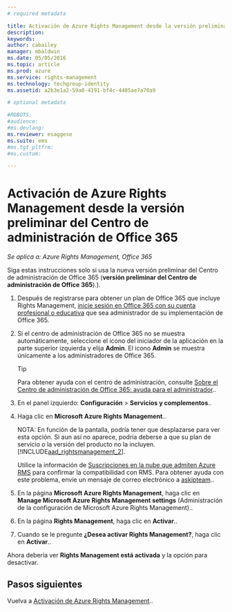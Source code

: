 ```yaml
---
# required metadata

title: Activación de Azure Rights Management desde la versión preliminar del Centro de administración de Office 365 | Azure RMS
description:
keywords:
author: cabailey
manager: mbaldwin
ms.date: 05/05/2016
ms.topic: article
ms.prod: azure
ms.service: rights-management
ms.technology: techgroup-identity
ms.assetid: a2b3e1a2-59a0-4191-bf4c-4485ae7a70a9

# optional metadata

#ROBOTS:
#audience:
#ms.devlang:
ms.reviewer: esaggese
ms.suite: ems
#ms.tgt_pltfrm:
#ms.custom:

---
```


# Activación de Azure Rights Management desde la versión preliminar del Centro de administración de Office 365

*Se aplica a: Azure Rights Management, Office 365*


Siga estas instrucciones solo si usa la nueva versión preliminar del Centro de administración de Office 365 (**versión preliminar del Centro de administración de Office 365**).).

1. Después de registrarse para obtener un plan de Office 365 que incluye Rights Management, [inicie sesión en Office 365 con su cuenta profesional o educativa](https://portal.office.com/) que sea administrador de su implementación de Office 365.

2. Si el centro de administración de Office 365 no se muestra automáticamente, seleccione el icono del iniciador de la aplicación en la parte superior izquierda y elija **Admin**. El icono **Admin** se muestra únicamente a los administradores de Office 365.

    > [!TIP]
    > Para obtener ayuda con el centro de administración, consulte [Sobre el Centro de administración de Office 365: ayuda para el administrador](https://support.office.com/article/About-the-Office-365-admin-center-Admin-Help-58537702-d421-4d02-8141-e128e3703547)..

3. En el panel izquierdo: **Configuración** > **Servicios y complementos**..

4. Haga clic en **Microsoft Azure Rights Management**..

    NOTA: En función de la pantalla, podría tener que desplazarse para ver esta opción. Si aun así no aparece, podría deberse a que su plan de servicio o la versión del producto no la incluyen. [!INCLUDE[aad_rightsmanagement_2](../includes/aad_rightsmanagement_2_md.md)].

    Utilice la información de [Suscripciones en la nube que admiten Azure RMS](../get-started/requirements-subscriptions.md) para confirmar la compatibilidad con RMS. Para obtener ayuda con este problema, envíe un mensaje de correo electrónico a [askipteam](mailto:askipteam?subject=I%20cannot%20activate%20RMS)..

5. En la página **Microsoft Azure Rights Management**, haga clic en **Manage Microsoft Azure Rights Management settings** (Administración de la configuración de Microsoft Azure Rights Management)..

6. En la página **Rights Management**, haga clic en **Activar**..

7. Cuando se le pregunte **¿Desea activar Rights Management?**, haga clic en **Activar**..

Ahora debería ver **Rights Management está activada** y la opción para desactivar.


## Pasos siguientes
Vuelva a [Activación de Azure Rights Management](activate-service.md)..



<!--HONumber=May16_HO1-->


